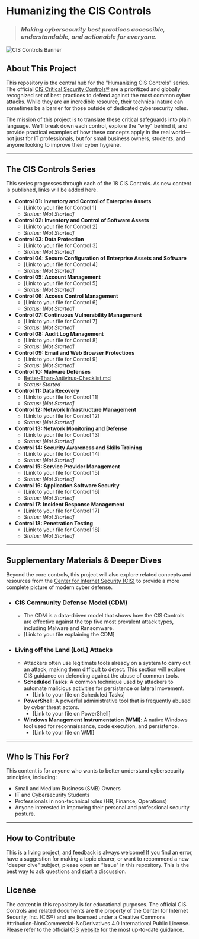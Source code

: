# Humanizing the CIS Controls

> ### *Making cybersecurity best practices accessible, understandable, and actionable for everyone.*

![CIS Controls Banner](https://www.cisecurity.org/wp-content/uploads/2023/10/cis-controls-v8-1-social-1200x627-1.png)

## About This Project

This repository is the central hub for the "Humanizing CIS Controls" series. The official [CIS Critical Security Controls®](https://www.cisecurity.org/controls/) are a prioritized and globally recognized set of best practices to defend against the most common cyber attacks. While they are an incredible resource, their technical nature can sometimes be a barrier for those outside of dedicated cybersecurity roles.

The mission of this project is to translate these critical safeguards into plain language. We'll break down each control, explore the "why" behind it, and provide practical examples of how these concepts apply in the real world—not just for IT professionals, but for small business owners, students, and anyone looking to improve their cyber hygiene.

---

## The CIS Controls Series

This series progresses through each of the 18 CIS Controls. As new content is published, links will be added here.

* **Control 01: Inventory and Control of Enterprise Assets**
    * [Link to your file for Control 1]
    * *Status: [Not Started]*
* **Control 02: Inventory and Control of Software Assets**
    * [Link to your file for Control 2]
    * *Status: [Not Started]*
* **Control 03: Data Protection**
    * [Link to your file for Control 3]
    * *Status: [Not Started]*
* **Control 04: Secure Configuration of Enterprise Assets and Software**
    * [Link to your file for Control 4]
    * *Status: [Not Started]*
* **Control 05: Account Management**
    * [Link to your file for Control 5]
    * *Status: [Not Started]*
* **Control 06: Access Control Management**
    * [Link to your file for Control 6]
    * *Status: [Not Started]*
* **Control 07: Continuous Vulnerability Management**
    * [Link to your file for Control 7]
    * *Status: [Not Started]*
* **Control 08: Audit Log Management**
    * [Link to your file for Control 8]
    * *Status: [Not Started]*
* **Control 09: Email and Web Browser Protections**
    * [Link to your file for Control 9]
    * *Status: [Not Started]*
* **Control 10: Malware Defenses**
    * [Better-Than-Antivirus-Checklist.md](https://github.com/Ape-ish/humanizing-cis-controls/blob/main/Better-Than-Antivirus-Checklist.md)
    * *Status: Started*
* **Control 11: Data Recovery**
    * [Link to your file for Control 11]
    * *Status: [Not Started]*
* **Control 12: Network Infrastructure Management**
    * [Link to your file for Control 12]
    * *Status: [Not Started]*
* **Control 13: Network Monitoring and Defense**
    * [Link to your file for Control 13]
    * *Status: [Not Started]*
* **Control 14: Security Awareness and Skills Training**
    * [Link to your file for Control 14]
    * *Status: [Not Started]*
* **Control 15: Service Provider Management**
    * [Link to your file for Control 15]
    * *Status: [Not Started]*
* **Control 16: Application Software Security**
    * [Link to your file for Control 16]
    * *Status: [Not Started]*
* **Control 17: Incident Response Management**
    * [Link to your file for Control 17]
    * *Status: [Not Started]*
* **Control 18: Penetration Testing**
    * [Link to your file for Control 18]
    * *Status: [Not Started]*

---

## Supplementary Materials & Deeper Dives

Beyond the core controls, this project will also explore related concepts and resources from the [Center for Internet Security (CIS)](https://www.cisecurity.org/) to provide a more complete picture of modern cyber defense.

* ### CIS Community Defense Model (CDM)
    * The CDM is a data-driven model that shows how the CIS Controls are effective against the top five most prevalent attack types, including Malware and Ransomware.
    * [Link to your file explaining the CDM]

* ### Living off the Land (LotL) Attacks
    * Attackers often use legitimate tools already on a system to carry out an attack, making them difficult to detect. This section will explore CIS guidance on defending against the abuse of common tools.
    * **Scheduled Tasks**: A common technique used by attackers to automate malicious activities for persistence or lateral movement.
        * [Link to your file on Scheduled Tasks]
    * **PowerShell**: A powerful administrative tool that is frequently abused by cyber threat actors.
        * [Link to your file on PowerShell]
    * **Windows Management Instrumentation (WMI)**: A native Windows tool used for reconnaissance, code execution, and persistence.
        * [Link to your file on WMI]

---

## Who Is This For?

This content is for anyone who wants to better understand cybersecurity principles, including:
* Small and Medium Business (SMB) Owners
* IT and Cybersecurity Students
* Professionals in non-technical roles (HR, Finance, Operations)
* Anyone interested in improving their personal and professional security posture.

---

## How to Contribute

This is a living project, and feedback is always welcome! If you find an error, have a suggestion for making a topic clearer, or want to recommend a new "deeper dive" subject, please open an "Issue" in this repository. This is the best way to ask questions and start a discussion.

## License

The content in this repository is for educational purposes. The official CIS Controls and related documents are the property of the Center for Internet Security, Inc. (CIS®) and are licensed under a Creative Commons Attribution-NonCommercial-NoDerivatives 4.0 International Public License. Please refer to the official [CIS website](https://www.cisecurity.org/) for the most up-to-date guidance.
